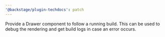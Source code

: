 ```yaml
---
'@backstage/plugin-techdocs': patch
---
```


Provide a Drawer component to follow a running build.
This can be used to debug the rendering and get build logs in case an error occurs.
